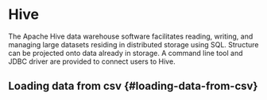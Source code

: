 # Hive


The Apache Hive data warehouse software facilitates reading, writing, and managing large datasets residing in distributed storage using SQL. Structure can be projected onto data already in storage. A command line tool and JDBC driver are provided to connect users to Hive.


## Loading data from csv {#loading-data-from-csv}

